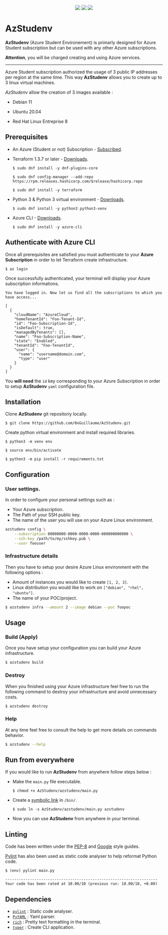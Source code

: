 <p align="center">
    <img src="https://img.shields.io/badge/microsoft%20azure-0089D6?style=for-the-badge&logo=microsoft-azure&logoColor=white"/>
    <img src="https://img.shields.io/badge/Terraform-7B42BC?style=for-the-badge&logo=terraform&logoColor=white"/>
    <img src="https://img.shields.io/badge/Python-FFD43B?style=for-the-badge&logo=python&logoColor=blue"/>
</p>


# AzStudenv

**AzStudenv** (Azure Student Environement) is primarly designed for Azure Student subscription but can be used with any other Azure subscriptions.

**Attention**, you will be charged creating and using Azure services.

---

Azure Student subscription authorized the usage of 3 public IP addresses per region at the same time. This way **AzStudenv** allows you to create up to 3 linux virtual machines. 

*AzStudenv* allow the creation of 3 images available :

- Debian 11

- Ubuntu 20.04

- Red Hat Linux Entreprise 8



## Prerequisites

- An Azure (Student or not) Subscription - [Subscribed](https://azure.microsoft.com/en-us/free/). 

- Terraform 1.3.7 or later - [Downloads](https://developer.hashicorp.com/terraform/downloads).
    ```shell
    $ sudo dnf install -y dnf-plugins-core

    $ sudo dnf config-manager --add-repo https://rpm.releases.hashicorp.com/$release/hashicorp.repo

    $ sudo dnf install -y terraform
    ```

- Python 3 & Python 3 virtual environment - [Downloads](https://www.python.org/downloads/).
    ```shell
    $ sudo dnf install -y python3 python3-venv
    ```

- Azure CLI - [Downloads](https://learn.microsoft.com/en-us/cli/azure/install-azure-cli).
    ```shell
    $ sudo dnf install -y azure-cli
    ```


## Authenticate with Azure CLI

Once all prerequisites are satisfied you must authenticate to your **Azure Subscription** in order to let Terraform create infrastructure.

```shell
$ az login
```

Once successfully authenticated, your terminal will display your Azure subscription informations.

```shell
You have logged in. Now let us find all the subscriptions to which you have access...

[
  {
    "cloudName": "AzureCloud",
    "homeTenantId": "Foo-Tenant-Id",
    "id": "Foo-Subscription-Id",
    "isDefault": true,
    "managedByTenants": [],
    "name": "Foo-Subscription-Name",
    "state": "Enabled",
    "tenantId": "Foo-TenantId",
    "user": {
      "name": "username@domain.com",
      "type": "user"
    }
  }
]
```

You **will need** the `id` key corresponding to your Azure Subscription in order to setup **AzStudenv** `yaml` configuration file.


## Installation

Clone **AzStudenv** git repositoriy locally.

```shell
$ git clone https://github.com/0xGuillaume/AzStudenv.git
```

Create python virtual environment and install required libraries.

```shell
$ python3 -m venv env

$ source env/bin/activate

$ python3 -m pip install -r requirements.txt
```


## Configuration

### User settings.

In order to configure your personal settings such as :

- Your Azure subscription.
- The Path of your SSH public key.
- The name of the user you will use on your Azure Linux environment.

```bash
azstudenv config \
	--subscription 00000000-0000-0000-0000-000000000000 \
	--ssh-key /path/to/my/sshkey.pub \
	--user foouser
```

### Infrastructure details

Then you have to setup your desire Azure Linux environment with the following options :
	
- Amount of instances you would like to create `[1, 2, 3]`.
- Linux distribution you would like to work on `["debian", "rhel", "ubuntu"]`.
- The name of your POC/project.

```bash
$ azstudenv infra --amount 2 --image debian --poc foopoc
```

## Usage

### Build (Apply)

Once you have setup your configuration you can build your Azure infrastructure.

```bash
$ azstudenv build
```

### Destroy

When you finished using your Azure infrastructure feel free to run the following command to destroy your infrastructure and avoid unnecessary costs.

```bash
$ azstudenv destroy
```

### Help

At any time feel free to consult the help to get more details on commands behavior.

```bash
$ azstudenv --help
```

## Run from everywhere

If you would like to run **AzStudenv** from anywhere follow steps below :

* Make the `main.py` file executable.
    ```shell
    $ chmod +x AzStudenv/azstudenv/main.py
    ```

* Create a [symbolic link](https://en.wikipedia.org/wiki/Symbolic_link) in `/bin/`.
    ```
    $ sudo ln -s AzStudenv/azstudenv/main.py azstudenv
    ```

* Now you can use **AzStudenv** from anywhere in your terminal.


## Linting

Code has been written under the [PEP-8](https://peps.python.org/pep-0008/) and [Google](https://google.github.io/styleguide/pyguide.html) style guides.

[Pylint](https://github.com/PyCQA/pylint) has also been used as static code analyser to help reformat Python code.

```
$ (env) pylint main.py

--------------------------------------------------------------------
Your code has been rated at 10.00/10 (previous run: 10.00/10, +0.00)
```


## Dependencies

- [`pylint`](https://pypi.org/project/pylint/) : Static code analyser.
- [`PyYAML`](https://pypi.org/project/PyYAML/) : Yaml parser.
- [`rich`](https://pypi.org/project/rich/) : Pretty text formatting in the terminal.
- [`typer`](https://pypi.org/project/typer/) : Create CLI application.
